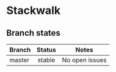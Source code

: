 # Stackwalk

## Branch states

| Branch                                  | Status        | Notes                                              |
| --------------------------------------- |:-------------:|:--------------------------------------------------:|
| master                                  | stable        | No open issues                                     |
